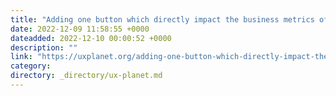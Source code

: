 ```yaml
---
title: "Adding one button which directly impact the business metrics of Dunzo"
date: 2022-12-09 11:58:55 +0000
dateadded: 2022-12-10 00:00:52 +0000
description: ""
link: "https://uxplanet.org/adding-one-button-which-directly-impact-the-business-metrics-of-dunzo-31bcf3695bf3?source=rss----819cc2aaeee0---4"
category:
directory: _directory/ux-planet.md
---
```

